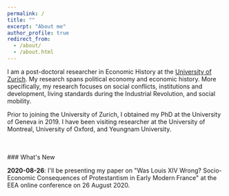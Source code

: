 ```yaml
---
permalink: /
title: ""
excerpt: "About me"
author_profile: true
redirect_from: 
  - /about/
  - /about.html
---
```


I am a post-doctoral researcher in Economic History at the [University of Zurich](https://www.econ.uzh.ch/en/people/researchers/chambru.html).
My research spans political economy and economic history. More specifically, my research focuses 
on social conflicts, institutions and development, living standards during 
the Industrial Revolution, and social mobility.

Prior to joining the University of Zurich, I obtained my PhD at the University of Geneva in 2019. 
I have been visiting researcher at the University of Montreal, University of Oxford, and Yeungnam University.


<br>
<br>
### What's New

**2020-08-26**: I'll be presenting my paper on "Was Louis XIV Wrong? Socio-Economic Consequences of Protestantism in Early Modern France" at the EEA online conference on 26 August 2020.

